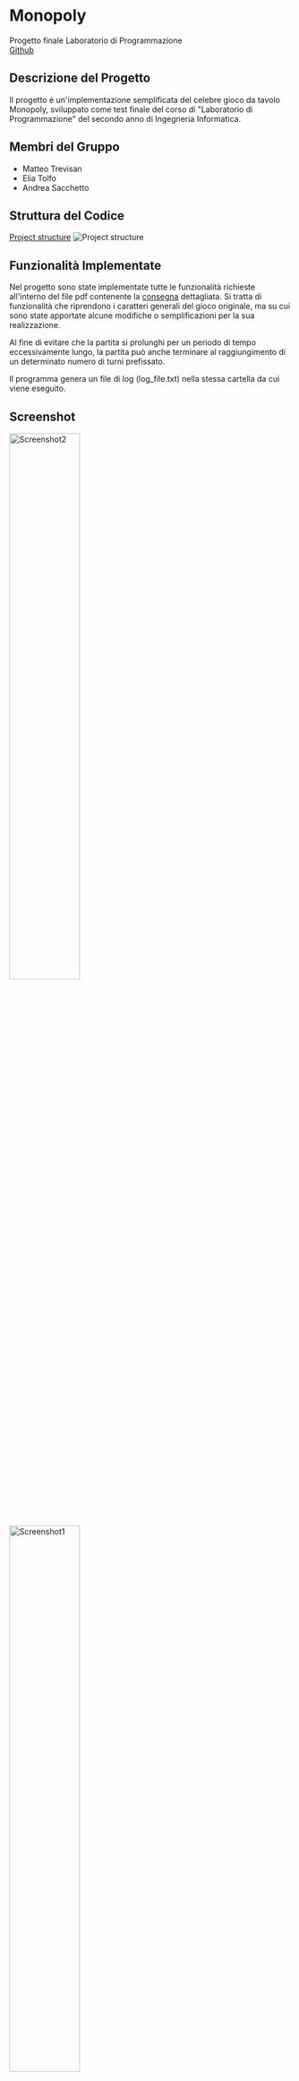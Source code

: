 # Monopoly
Progetto finale Laboratorio di Programmazione\
[Github](https://github.com/Matteo-Trevisan/Monopoly)

## Descrizione del Progetto
Il progetto è un'implementazione semplificata del 
celebre gioco da tavolo Monopoly, sviluppato come test finale del 
corso di "Laboratorio di Programmazione" del secondo anno di Ingegneria Informatica.

## Membri del Gruppo
- Matteo Trevisan
- Elia Tolfo
- Andrea Sacchetto

## Struttura del Codice

[Project structure](Project_Structure_Canvas.png)
![Project structure](Project_Structure_Canvas.png)

## Funzionalità Implementate
Nel progetto sono state implementate tutte le funzionalità richieste all'interno del file pdf contenente la 
[consegna](Direttive%20Progetto.pdf) dettagliata. Si tratta di funzionalità che riprendono i caratteri generali del gioco originale, ma su 
cui sono state apportate alcune modifiche o semplificazioni per la sua realizzazione.

Al fine di evitare che la partita si prolunghi per un periodo di tempo eccessivamente lungo, la partita può anche terminare 
al raggiungimento di un determinato numero di turni prefissato.

Il programma genera un file di log (log_file.txt) nella stessa cartella da cui viene eseguito.

## Screenshot

<img src="Screenshots/Screenshot2.png" width="50%" alt="Screenshot2">

<img src="Screenshots/Screenshot1.png" width="50%" alt="Screenshot1">


## Note sui prezzi

### Config come da direttive:

|                          | Economica | Standard | Lusso |
|--------------------------|-----------|----------|-------|
| Acquisto terreno         | 6         | 10       | 20    |
| Acquisto casa            | 3         | 5        | 10    |
| Miglioramento ad albergo | 3         | 5        | 10    |
| Pernottamento in casa    | 2         | 4        | 7     |
| Pernottamento in albergo | 4         | 8        | 14    |

| Variabile                                 | Valore |
|-------------------------------------------|--------|
| **Fiorini iniziali**                      | 100    |
| **Passaggio per il via**                  | 20     |
| **Numero turni massimo**                  | 30     |
| **Percentuale offerta positiva computer** | 25     |

`Config config = {{6,3,3,2,4, 'E'},
{10,5,5,4,8, 'S'},
{20,10,10,7,14, 'L'},
100, 20, 30, 25};`

Su 1000 partite simulate, giocate con un giocatore umano ipotetico che risponde "si" ad ogni offerta
(comprare, migliorare), i risultati sono stati i seguenti;
- 976 vittorie di un giocatore computer per numero fiorini
- 17 pareggi tra 2 giocatori computer
- 3 vittorie del giocatore umano


Con 20 turni massimi per partita:
- 958 vittorie di un giocatore computer per numero fiorini
- 41 pareggi tra 2 giocatori computer
- 1 pareggio tra 3 giocatori computer
- 0 vittorie o pareggi del giocatore umano


### Config sperimentale 1:

|                          | Economica | Standard | Lusso |
|--------------------------|-----------|----------|-------|
| Acquisto terreno         | 90        | 190      | 340   |
| Acquisto casa            | 60        | 100      | 150   |
| Miglioramento ad albergo | 60        | 100      | 150   |
| Pernottamento in casa    | 40        | 75       | 100   |
| Pernottamento in albergo | 135       | 175      | 250   |

| Variabile                                 | Valore |
|-------------------------------------------|--------|
| **Fiorini iniziali**                      | 1500   |
| **Passaggio per il via**                  | 200    |
| **Numero turni massimo**                  | 100    |
| **Percentuale offerta positiva computer** | 25     |

`Config config = {{90,60,60,40,135, 'E'},
{190,100,100,75,175, 'S'},
{340,150,150,100,250, 'L'},
1500, 200, 100, 25};`

Su 1000 partite simulate, giocate con un giocatore umano ipotetico che risponde "si" ad ogni offerta
(comprare, migliorare), i risultati sono stati i seguenti;
- 981 vittore del giocatore umano per numero di fiorini
- 19 vittore di uno dei computer per numero di fiorini
- 0 pareggi

Se riduciamo il numero massimo di turni a 20, si ha:
- 977 vittorie di un giocatore computer per numero fiorini
- 23 pareggi tra 2 giocatori computer
- 0 vittorie o pareggi del giocatore umano

Invece con max_turni = 100 e soldi_al_via = 100:
- 671 vittore del giocatore umano per numero di fiorini
- 223 vittoria del giocatore umano perché è rimasto l'ultimo giocatore
- 106 vittore di uno dei computer per numero di fiorini
- 0 pareggi

## Istruzioni alla compilazione
Il progetto è compilabile utilizzando CMake; per procedere con la compilazione, seguire le istruzioni di seguito:

`$ mkdir build`

`$ cd build`

`$ cmake ..`

`$ make`

Oppure usare lo script _build_project_linux.sh_ dedicato.
(Potrebbe essere necessario formire il permesso di esecuzione `$ sudo chmod +x build_project_linux.sh`)

## Esempi di Utilizzo

Il programma richiede un argomento passato da terminale che può essere:
- ./Monopoly computer
- ./Monopoly human

Per giocare rispettivamente una partita con 4 giocatori automatici (computer) oppure una 
partita in cui il primo giocatore è umano.

Inoltre per impostare i parametri di gioco tramite l'oggetto config dentro main.\
L'oggetto è strutturato in questo modo:

Config: { Cheap_Space: {_terrain_sale_, _house_sale_, _hotel_sale_, _house_overnight_stay_, _hotel_overnight_stay_, _type_},\
Standard_Space: {_terrain_sale_, _house_sale_, _hotel_sale_, _house_overnight_stay_, _hotel_overnight_stay_, _type_},\
Luxury_Space: {_terrain_sale_, _house_sale_, _hotel_sale_, _house_overnight_stay_, _hotel_overnight_stay_, _type_},\
_initial_balance_, _pass_start_space_, _max_turn_, _computer_accept_percentage_ }

Le variabili sono:
- **terrain_sale**: definisce il prezzo di vendita del terreno
- **house_sale**: definisce il prezzo per costruire una casa
- **hotel_sale**: definisce il prezzo per costruire un albergo
- **house_overnight_stay**: definisce il costo di pernottamento in una casella con una casa
- **hotel_overnight_stay**: definisce il costo di pernottamento in una casella con un albergo
- **type**: definisce una lettera che rappresenterà quel tipo di casella nel tabellone
- **initial_balance**: definisce il saldo iniziale di ciascun giocatore in fiorini (default: 100)
- **pass_start_space**: definisce la quantità di fiorini che viene data a ciascun giocatore ogni qual volta passa dal VIA (default: 20)
- **max_turn**: definisce il numero di turni massimo del gioco, oltre il quale verranno decretati dei vincitori in base alla liquidità dei giocatori (default: 30)
- **computer_accept_percentage**: definisce un numero da 0 a 100 che rappresenta la percentuale con cui i giocatori computer accetteranno un'offerta (default: 25)

![Config](Screenshots/Struttura_config.png)

## Test
Sono stati fatti dei test per rilevare memory leak utilizzando [Valgrind](https://valgrind.org/) e sono risultati tutti negativi.